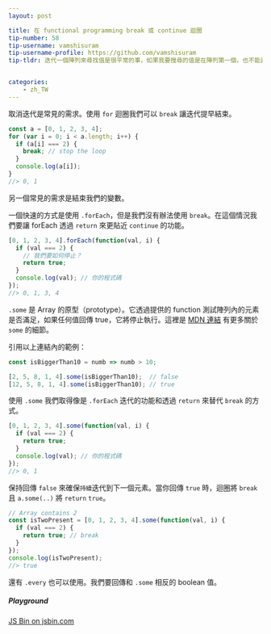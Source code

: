 ```yaml
---
layout: post

title: 在 functional programming break 或 continue 迴圈
tip-number: 58
tip-username: vamshisuram
tip-username-profile: https://github.com/vamshisuram
tip-tldr: 迭代一個陣列來尋找值是很平常的事，如果我要搜尋的值是在陣列第一個，也不能直接從迴圈內部回傳，我們需要迭代整個陣列。在這個 tip 我們將看到如何使用 `.some` 和 `.every` 快速完成迭代。


categories:
    - zh_TW
---
```



取消迭代是常見的需求。使用 `for` 迴圈我們可以 `break` 讓迭代提早結束。

```javascript
const a = [0, 1, 2, 3, 4];
for (var i = 0; i < a.length; i++) {
  if (a[i] === 2) {
    break; // stop the loop
  }
  console.log(a[i]);
}
//> 0, 1
```

另一個常見的需求是結束我們的變數。

一個快速的方式是使用 `.forEach`，但是我們沒有辦法使用 `break`。在這個情況我們要讓 forEach 透過 `return` 來更貼近 `continue` 的功能。

```javascript
[0, 1, 2, 3, 4].forEach(function(val, i) {
  if (val === 2) {
    // 我們要如何停止？
    return true;
  }
  console.log(val); // 你的程式碼
});
//> 0, 1, 3, 4
```

`.some` 是 Array 的原型（prototype）。它透過提供的 function 測試陣列內的元素是否滿足，如果任何值回傳 true，它將停止執行。這裡是 [MDN 連結](https://developer.mozilla.org/en/docs/Web/JavaScript/Reference/Global_Objects/Array/some) 有更多關於 `some` 的細節。

引用以上連結內的範例：

```javascript
const isBiggerThan10 = numb => numb > 10;

[2, 5, 8, 1, 4].some(isBiggerThan10);  // false
[12, 5, 8, 1, 4].some(isBiggerThan10); // true
```

使用 `.some` 我們取得像是 `.forEach` 迭代的功能和透過 `return` 來替代 `break` 的方式。

```javascript
[0, 1, 2, 3, 4].some(function(val, i) {
  if (val === 2) {
    return true;
  }
  console.log(val); // 你的程式碼
});
//> 0, 1
```


保持回傳 `false` 來確保`持續`迭代到下一個元素。當你回傳 `true` 時，迴圈將 `break` 且 `a.some(..)` 將 `return` `true`。

```javascript
// Array contains 2
const isTwoPresent = [0, 1, 2, 3, 4].some(function(val, i) {
  if (val === 2) {
    return true; // break
  }
});
console.log(isTwoPresent);
//> true
```

還有 `.every` 也可以使用。我們要回傳和 `.some` 相反的 boolean 值。

##### Playground
<div>
  <a class="jsbin-embed" href="http://jsbin.com/jopeji/embed?js,console">JS Bin on jsbin.com</a><script src="http://static.jsbin.com/js/embed.min.js?3.39.11"></script>
</div>

